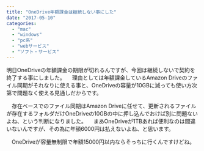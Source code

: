 ```yaml
---
title: "OneDrive年額課金は継続しない事にした"
date: "2017-05-10"
categories: 
  - "mac"
  - "windows"
  - "pc系"
  - "webサービス"
  - "ソフト・サービス"
---
```


明日OneDriveの年額課金の期限が切れるんですが、今回は継続しないで契約を終了する事にしました。 　理由としては年額課金しているAmazon Driveのファイル同期がそれなりに使える事と、OneDriveの容量が10GBに減っても使い方次第で問題なく使える見通しだからです。

　存在ベースでのファイル同期はAmazon Driveに任せて、更新されるファイルが存在するフォルダだけOneDriveの10GBの中に押し込んでおけば別に問題ないよね、という判断になりました。 　まあOneDriveが1TBあれば便利なのは間違いないんですが、その為に年額6000円は払えないよね、と思います。

　OneDriveが容量無制限で年額15000円以内ならそっちに行くんですけどね。
